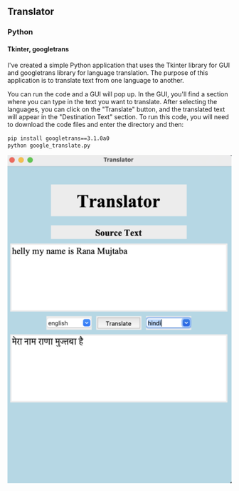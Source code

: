 <h2> Translator </h2>
<h3> Python </h3>
<h4> Tkinter, googletrans </h4>

I've created a simple Python application that uses the Tkinter library for GUI and googletrans library for language translation. The purpose of this application is to translate text from one language to another.

You can run the code and a GUI will pop up. In the GUI, you'll find a section where you can type in the text you want to translate. After selecting the languages, you can click on the "Translate" button, and the translated text will appear in the "Destination Text" section.
To run this code, you will need to download the code files and enter the directory and then:
 ```
 pip install googletrans==3.1.0a0
 python google_translate.py
 ```
![alt text](transl.png)
